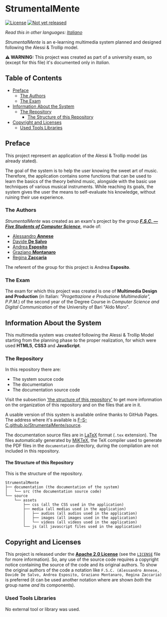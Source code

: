 <h1>StrumentalMente</h1>

[![License](https://img.shields.io/github/license/F-S-C/StrumentalMente.svg?style=for-the-badge)](https://github.com/F-S-C/StrumentalMente/blob/master/LICENSE)
[![Not yet released](https://img.shields.io/badge/release-non%20yet%20released-orange.svg?style=for-the-badge)](https://github.com/F-S-C/StrumentalMente/releases)
<!--[![Latest release](https://img.shields.io/github/release/F-S-C/StrumentalMente.svg?style=for-the-badge)](https://github.com/F-S-C/StrumentalMente/releases)-->

_Read this in other languages: [Italiano](https://github.com/F-S-C/StrumentalMente/blob/master/README.it.md)_

_StrumentalMente_ is an e-learning multimedia system planned and designed following the Alessi & Trollip model.

**:warning: WARNING:** This project was created as part of a university exam, so (except for this file) it's documented only in *Italian*.

<h2>Table of Contents</h2>

- [Preface](#preface)
  - [The Authors](#the-authors)
  - [The Exam](#the-exam)
- [Information About the System](#information-about-the-system)
  - [The Repository](#the-repository)
    - [The Structure of this Repository](#the-structure-of-this-repository)
- [Copyright and Licenses](#copyright-and-licenses)
  - [Used Tools Libraries](#used-tools-libraries)

## Preface

This project represent an application of the Alessi & Trollip model (as already stated).

The goal of the system is to help the user knowing the sweet art of music. Therefore, the application contains some functions that can be used to learn the basics of the theory behind music, alongside with the basic use techniques of various musical instruments. While reaching its goals, the system gives the user the means to self-evaluate his knowledge, without ruining their use experience.

### The Authors

_StrumentalMente_ was created as an exam's project by the group [**_F.S.C. &mdash; Five Students of Computer Science_**](https://github.com/F-S-C), made of:

- [Alessandro **Annese**](https://github.com/Ax3lFernus)
- [Davide **De Salvo**](https://github.com/Davidedes)
- [Andrea **Esposito**](https://github.com/espositoandrea)
- [Graziano **Montanaro**](https://github.com/prewarning)
- [Regina **Zaccaria**](https://github.com/ReginaZaccaria)

The referent of the group for this project is Andrea **Esposito**.

### The Exam

The exam for which this project was created is one of **Multimedia Design and Production** (in Italian: *"Progettazione e Produzione Multimediale", P.P.M.*) of the second year of the Degree Course in _Computer Science and Digital Communication_ of the University of Bari "Aldo Moro".

## Information About the System

This multimedia system was created following the Alessi & Trollip Model starting from the planning phase to the proper realization, for which were used **HTML5**, **CSS3** and **JavaScript**.

### The Repository

In this repository there are:

- The system source code
- The documentation
- The documentation source code

Visit the subsection ['the structure of this repository'](#the-structure-of-this-repository) to get more information on the organization of this repository and on the files that are in it.

A usable version of this system is available online thanks to GitHub Pages. The address where it's available is [F-S-C.github.io/StrumentalMente/source](https://F-S-C.github.io/StrumentalMente/source/).

The documentation source files are in [LaTeX](https://www.latex-project.org/) format (`.tex` extension). The files automatically generated by [MiKTeX](https://miktex.org/), the TeX compiler used to generate the PDF files in the `documentation` directory, during the compilation are not included in this repository.

#### The Structure of this Repository

This is the structure of the repository.

```
StrumentalMente
├── documentation (the documentation of the system)
│   └── src (the documentation source code)
└── source
    └── assets
        ├── css (all the CSS used in the application)
        ├── media (all medias used in the application)
        │   ├── audios (all audios used in the application)
        │   ├── images (all images used in the application)
        │   └── videos (all videos used in the application)
        └── js (all javascript files used in the application)
```

## Copyright and Licenses

This project is released under the [**Apache 2.0 License**](https://github.com/F-S-C/StrumentalMente/blob/master/LICENSE) (see the [`LICENSE`](https://github.com/F-S-C/StrumentalMente/blob/master/LICENSE) file for more information). So, any use of the source code requires a copyright notice containing the source of the code and its original authors. To show the original authors of the code a notation like `F.S.C. (Alessandro Annese, Davide De Salvo, Andrea Esposito, Graziano Montanaro, Regina Zaccaria)` is preferred (it can be used another notation where are shown _both_ the group name _and_ its components).

### Used Tools Libraries

No external tool or library was used.